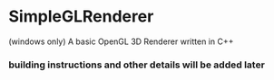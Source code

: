 # SimpleGLRenderer
(windows only)
A basic OpenGL 3D Renderer written in C++

### building instructions and other details will be added later
